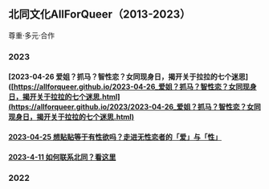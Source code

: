 ## 北同文化AllForQueer（2013-2023）
尊重·多元·合作

### 2023
#### [2023-04-26 爱姐？抓马？智性恋？女同现身日，揭开关于拉拉的七个迷思]([https://allforqueer.github.io/2023-04-26_爱姐？抓马？智性恋？女同现身日，揭开关于拉拉的七个迷思.html](https://allforqueer.github.io/2023/2023-04-26_爱姐？抓马？智性恋？女同现身日，揭开关于拉拉的七个迷思.html)
#### [2023-04-25 想贴贴等于有性欲吗？走进无性恋者的「爱」与「性」](https://allforqueer.github.io/2023/2023-04-25_想贴贴等于有性欲吗？走进无性恋者的「爱」与「性」.html)
#### [2023-4-11 如何联系北同？看这里](https://allforqueer.github.io/2023/2023-04-11_%E5%A6%82%E4%BD%95%E8%81%94%E7%B3%BB%E5%8C%97%E5%90%8C%EF%BC%9F%E7%9C%8B%E8%BF%99%E9%87%8C.html)


### 2022


